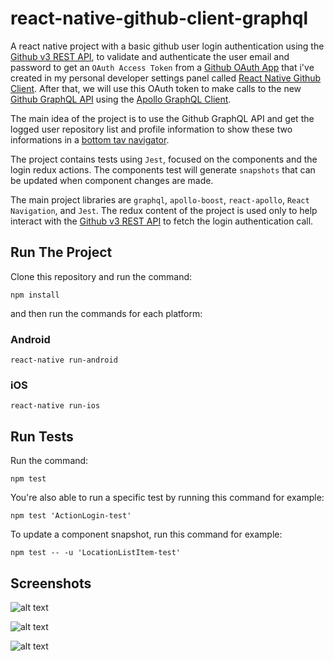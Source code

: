 # react-native-github-client-graphql
A react native project with a basic github user login authentication using the [Github v3 REST API](https://developer.github.com/v3/), to validate and authenticate the user email and password to get an `OAuth Access Token` from a [Github OAuth App](https://developer.github.com/apps/building-oauth-apps/creating-an-oauth-app/) that i've created in my personal developer settings panel called [React Native Github Client](https://github.com/settings/applications/976282). After that, we will use this OAuth token to make calls to the new [Github GraphQL API](https://developer.github.com/v4/) using the [Apollo GraphQL Client](https://www.apollographql.com/docs/react/).

The main idea of the project is to use the Github GraphQL API and get the logged user repository list and profile information to show these two informations in a [bottom tav navigator](https://reactnavigation.org/docs/en/tab-based-navigation.html).

The project contains tests using `Jest`, focused on the components and the login redux actions. The components test will generate `snapshots` that can be updated when component changes are made.

The main project libraries are `graphql`, `apollo-boost`, `react-apollo`, `React Navigation`, and `Jest`. The redux content of the project is used only to help interact with the [Github v3 REST API](https://developer.github.com/v3/) to fetch the login authentication call.

## Run The Project
Clone this repository and run the command:
```shell
npm install
```
and then run the commands for each platform:
### Android
`react-native run-android`
### iOS
`react-native run-ios`

## Run Tests
Run the command:
```shell
npm test
```
You're also able to run a specific test by running this command for example:
```shell
npm test 'ActionLogin-test'
```
To update a component snapshot, run this command for example:
```shell
npm test -- -u 'LocationListItem-test'
```

## Screenshots
![alt text](https://lh3.googleusercontent.com/Wxi5EGw_eEROz8nSAZAzivASNqQGPo7ajOXGNsGGf63uRN-gtigETFVgwOyEDXpeSGqDayGttc3phPFrAF33LDB9CBprqjpZHjnSXluffMQt8YkgI9xVtYuP66jGFdbIzUxN2NRMs6G3tmCNGzTk13cgPZlsVAxvmq8QTIH-__cmzxTZZHBscUYOJ2oHD-A8ltsq9RxCLv72mwBjDNLvb6Za8oHepE0KpThLWvZemnN6S8L7sf4L8sk-TL0UfJD8ERmwc57CwJN4Jt2RoaCeyJUyy88AC3vuSi6xEBHe7QfYu7ceAi5jJJwTWPYhPZB5LZDhDodTmc0rHt6HSpWveYm17RtH9ZdWyXptHoL2tdEKu7rAXYJQxZiLbBHPzPj-nspkMnJQu9tnE4hdFJnO03et0qUBg6hUFdvIwU301rtZdKWIK1dAsoY3q2IdbPZ9atbir0NqgKY4LtEoBg6KLfGnZ4bjwbfqIWNQoQpGkwFUmDxCo36iC-0aAImTuExx1zKdbEQsNWDCSOXG4bY2hO0mYSKVTIwQdNkRwm2XTLEJNPyA1U2I1bNDOG-1aR_zgiyQLGN5rweOrgNYnoMhdYuBABiFPtASU05aM0gcDP_7Jdr1HcF5VkxY9he-KfzAZW28QFAIRteLW6C4nkOwRWQr=w353-h626-no)

![alt text](https://lh3.googleusercontent.com/92xO6iqH2ivkZmLdAJ6Jx9Px5okik6gjHyt5tGnfUF2fGi40QRFf8uigByCfLjDj2XFJE40FmblyzgP_KntKdIzJhAB_hVtWN-qQIq4aQYHBwYA7guDifWC-ZXTnLVpQAPI1jlaUJ05vanlaOQO779o9SYCH-DOzWwNg-H-msYiinNZ-aVwj8HDBRQWjL6V4dsimK2xvFKTDgPRUsRbNOszS9pEH8xLbGGB4bLpDg5s7lwlKpBhnYwvIchGSNoF2aNS8CoOM5NJPnXS0i1cBE7g02LeU41wMb-HcP9B26UCErMPP4sXyflKV5Wov8kR_n6cUVrLs772YxZxgiDaTLnmNVmc_PO08nlLKZ_3RqI9-E1kT2HYDHml-dv6U4M16eUzD-wRCdy3q4VaXKXtkyjbRIzLK78nS5ON3IqW5FEJAXX47DVM2cx20_AyZ9EjMx1w0HC3ETH25rFYHGt_x5ezO8F4jA4tpc1x205nwIbtZycNjeq-UtdT6P94eeuFg3Q-aiIGXnlMB_Ji3C2YuCnbPvoPUooiNlfty-7hrsIKGz_ToqmD9rn2-ErkiO_hkkxROgOKqEFtDibYOQMiooxthONMLSq9UWkHNubeDOquBjef6BzN5lb8ABCm2YscuYjVCRUJR4WqlKgtYvMb7HlKP=w353-h626-no)

![alt text](https://lh3.googleusercontent.com/S4y-_K4Ho7pJkORIaBJKVpT1xPXtni1RYOMjcGpJLVWpv71Y5J-2j0LCLa80eeaR7XRHoat-z1kkQmQK-D8TfY3xAVgZoHCPYNu01qxuDjYwIuYbdkCcKjbyEKOkUPu2G76Gd6dC2skLJW16GR9D09QL8n5yAWBa4e8t7kPAVNpT-yTwK7o4zx35cOssAAfRFM-mCoDMrXxLq8A6n6tQX_NmFT3EaIh_xe--5PwoBa0PIsxKJrqiwDxw-HcC9VK8ZWAQvefMOrRCrraFTKZ4plJDYHqhQJ4wybEMdcD-ewOAA0p3nadnbtesiD9AaIb8PX15pH8XiDRzabaEpgX3993I26XoVsqELTlZzYvnpGjpbBZM-gik_XO1uA1Em2PeSCe2s70abI_JrJAxEOMwlOjMS3Y-0uuDkajmgGhhyzD0rGvMm9O-o4mTxz8MvsMf91VOJMtZSrM5WdMBJHKSPXF0rncyo0yILAxgT9C_c8hQt29qDdWCUe_75__kc5B1M-zPoY1mMUs7dSnvRmWek0YScD1_tn38BTi5733EN5SykDlmcVPY43oDN-uCmmQ4-y7_QeUPYyxLl8Dc1TiYSE022CoelmWsW_EFQQWQUm8tXemoCfMbmzgaoG_KmV1HRUE4g7oUunRmUJ6Zsj-rThTq=w353-h626-no)

